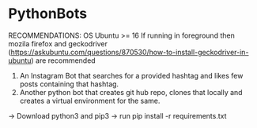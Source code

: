 # PythonBots

RECOMMENDATIONS: OS Ubuntu >= 16
If running in foreground then mozila firefox and geckodriver (https://askubuntu.com/questions/870530/how-to-install-geckodriver-in-ubuntu) are recommended
1. An Instagram Bot that searches for a provided hashtag and likes few posts containing that hashtag.
2. Another python bot that creates git hub repo, clones that locally and creates a virtual environment for the same.

-> Download python3 and pip3
-> run pip install -r requirements.txt
